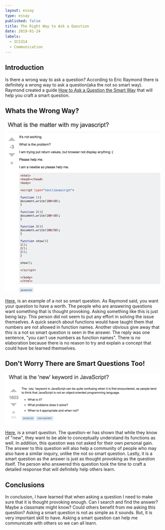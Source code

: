 ```yaml
---
layout: essay
type: essay
published: false
title: The Right Way to Ask a Question
date: 2019-01-24
labels:
  - ICS314
  - Communication
---
```

## Introduction
Is there a wrong way to ask a question? According to Eric Raymond there is definitely a wrong way to ask a question(aka the not so smart way). Raymond created a guide [How to Ask a Question the Smart Way](http://www.catb.org/esr/faqs/smart-questions.html) that will help you craft a smart question. 

## Whats the Wrong Way?
<img class="ui centered image" src="../images/badquestion.png">

[Here](https://stackoverflow.com/questions/39498287/what-is-the-matter-with-my-javascript), is an example of a not so smart question. As Raymond said, you want your question to have a worth. The people who are answering questions want something that is thought provoking. Asking something like this is just being lazy. This person did not seem to put any effort in solving the issue themselves. A  quick search about functions would have taught them that numbers are not allowed in function names. Another obvious give away that this is a not so smart question is seen in the answer. The reply was one sentence, "you can't use numbers as function names". There is no elaboration because there is no reason to try and explain a concept that could have be learned themselves. 

## Don't Worry There are Smart Questions Too!
<img class="ui centered image" src="../images/goodquestion.png">

[Here](https://stackoverflow.com/questions/1646698/what-is-the-new-keyword-in-javascript), is a smart question. The question-er has shown that while they know of "new", they want to be able to conceptually understand its functions as well. In addition, this question was not asked for their own personal gain. The answer to this question will also help a community of people who may also have a similar inquiry, unlike the not so smart question. Lastly, it is a smart question as the answer is just as thought provoking as the question itself. The person who answered this question took the time to craft a detailed response that will definitely help others learn.

## Conclusions
In conclusion, I have learned that when asking a question I need to make sure that it is thought provoking enough. Can I search and find the answer? Maybe a classmate might know? Could others benefit from me asking this question? Asking a smart question is not as simple as it sounds. But, it is very important skill to have. Asking a smart question can help me communicate with others so we can all learn.
